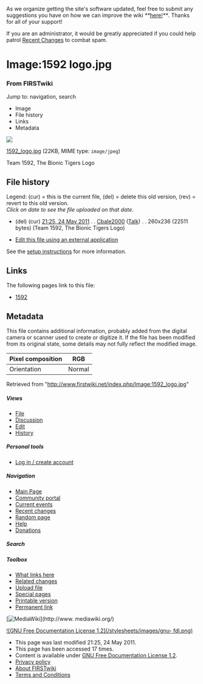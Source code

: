 As we organize getting the site's software updated, feel free to submit any
suggestions you have on how we can improve the wiki
_**_[here!](/index.php/User:Hallry/Suggestions "User:Hallry/Suggestions"
)_**_. Thanks for all of your support!

If you are an administrator, it would be greatly appreciated if you could help
patrol [Recent Changes](/index.php/Special:Recentchanges
"Special:Recentchanges" ) to combat spam.

# Image:1592 logo.jpg

### From FIRSTwiki

Jump to: navigation, search

  * Image
  * File history
  * Links
  * Metadata

![](/media/1/1a/1592_logo.jpg)

[1592_logo.jpg](/media/1/1a/1592_logo.jpg "1592 logo.jpg" ) (22KB, MIME type:
`image/jpeg`)

Team 1592, The Bionic Tigers Logo

## File history

Legend: (cur) = this is the current file, (del) = delete this old version,
(rev) = revert to this old version.  
_Click on date to see the file uploaded on that date_.

  * (del) (cur) [21:25, 24 May 2011](/media/1/1a/1592_logo.jpg "/media/1/1a/1592 logo.jpg" ) . . [Cbale2000](/index.php/User:Cbale2000 "User:Cbale2000" ) ([Talk](/index.php/User_talk:Cbale2000 "User talk:Cbale2000" )) . . 260x236 (22511 bytes) (Team 1592, The Bionic Tigers Logo)
  

  * [Edit this file using an external application](/index.php?title=Image:1592_logo.jpg&action=edit&externaledit=true&mode=file "Image:1592 logo.jpg" )

See the [setup
instructions](http://meta.wikimedia.org/wiki/Help:External_editors
"http://meta.wikimedia.org/wiki/Help:External_editors" ) for more information.

## Links

The following pages link to this file:

  * [1592](/index.php/1592 "1592" )

## Metadata

This file contains additional information, probably added from the digital
camera or scanner used to create or digitize it. If the file has been modified
from its original state, some details may not fully reflect the modified
image.

Pixel composition |  RGB  
---|---  
Orientation |  Normal  
  
Retrieved from "<http://www.firstwiki.net/index.php/Image:1592_logo.jpg>"

##### Views

  * [File](/index.php/Image:1592_logo.jpg)
  * [Discussion](/index.php?title=Image_talk:1592_logo.jpg&action=edit)
  * [Edit](/index.php?title=Image:1592_logo.jpg&action=edit)
  * [History](/index.php?title=Image:1592_logo.jpg&action=history)

##### Personal tools

  * [Log in / create account](/index.php?title=Special:Userlogin&returnto=Image:1592_logo.jpg)

[](/index.php/Main_Page "Main Page" )

##### Navigation

  * [Main Page](/index.php/Main_Page)
  * [Community portal](/index.php/FIRSTwiki:Community_portal)
  * [Current events](/index.php/Current_events)
  * [Recent changes](/index.php/Special:Recentchanges)
  * [Random page](/index.php/Special:Random)
  * [Help](/index.php/FIRSTwiki:Help)
  * [Donations](/index.php/FIRSTwiki:Site_support)

##### Search



##### Toolbox

  * [What links here](/index.php/Special:Whatlinkshere/Image:1592_logo.jpg)
  * [Related changes](/index.php/Special:Recentchangeslinked/Image:1592_logo.jpg)
  * [Upload file](/index.php/Special:Upload)
  * [Special pages](/index.php/Special:Specialpages)
  * [Printable version](/index.php?title=Image:1592_logo.jpg&printable=yes)
  * [Permanent link](/index.php?title=Image:1592_logo.jpg&oldid=79334)

[![MediaWiki](/skins/common/images/poweredby_mediawiki_88x31.png)](http://www.
mediawiki.org/)

[![GNU Free Documentation License 1.2](/stylesheets/images/gnu-
fdl.png)](http://www.gnu.org/copyleft/fdl.html)

  * This page was last modified 21:25, 24 May 2011.
  * This page has been accessed 17 times.
  * Content is available under [GNU Free Documentation License 1.2](http://www.gnu.org/copyleft/fdl.html "http://www.gnu.org/copyleft/fdl.html" ).
  * [Privacy policy](/index.php/FIRSTwiki:Privacy_policy "FIRSTwiki:Privacy policy" )
  * [About FIRSTwiki](/index.php/FIRSTwiki:About "FIRSTwiki:About" )
  * [Terms and Conditions](/index.php/FIRSTwiki:Terms_and_conditions "FIRSTwiki:Terms and conditions" )


